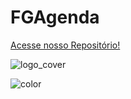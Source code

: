 <!-- _coverpage.md -->

# FGAgenda

[Acesse nosso Repositório!](https://github.com/FGAUnB-MDS-GM/2021.2-FGAgenda/)

<!-- background image -->

![logo_cover]()

<!-- background color -->

![color](#0072ff)
